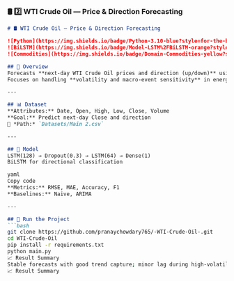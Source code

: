 ### 🛢️ 2️⃣ WTI Crude Oil — Price & Direction Forecasting
```markdown
# 🛢️ WTI Crude Oil — Price & Direction Forecasting

![Python](https://img.shields.io/badge/Python-3.10-blue?style=for-the-badge)
![BiLSTM](https://img.shields.io/badge/Model-LSTM%2FBiLSTM-orange?style=for-the-badge)
![Commodities](https://img.shields.io/badge/Domain-Commodities-yellow?style=for-the-badge)

## 📘 Overview
Forecasts **next-day WTI Crude Oil prices and direction (up/down)** using LSTM & BiLSTM models.  
Focuses on handling **volatility and macro-event sensitivity** in energy markets.

---

## 📊 Dataset
**Attributes:** Date, Open, High, Low, Close, Volume  
**Goal:** Predict next-day Close and direction  
📁 *Path:* `Datasets/Main 2.csv`

---

## 🧠 Model
LSTM(128) → Dropout(0.3) → LSTM(64) → Dense(1)
BiLSTM for directional classification

yaml
Copy code
**Metrics:** RMSE, MAE, Accuracy, F1  
**Baselines:** Naive, ARIMA  

---

## 🚀 Run the Project
```bash
git clone https://github.com/pranaychowdary765/-WTI-Crude-Oil-.git
cd WTI-Crude-Oil
pip install -r requirements.txt
python main.py
📈 Result Summary
Stable forecasts with good trend capture; minor lag during high-volatility shocks.
📈 Result Summary
